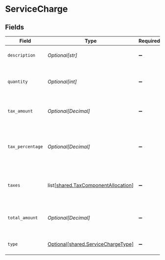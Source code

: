 # ServiceCharge


## Fields

| Field                                                                                    | Type                                                                                     | Required                                                                                 | Description                                                                              | Example                                                                                  |
| ---------------------------------------------------------------------------------------- | ---------------------------------------------------------------------------------------- | ---------------------------------------------------------------------------------------- | ---------------------------------------------------------------------------------------- | ---------------------------------------------------------------------------------------- |
| `description`                                                                            | *Optional[str]*                                                                          | :heavy_minus_sign:                                                                       | Service charges for this order.                                                          | A service charge                                                                         |
| `quantity`                                                                               | *Optional[int]*                                                                          | :heavy_minus_sign:                                                                       | The number of times the charge is charged.                                               | 1                                                                                        |
| `tax_amount`                                                                             | *Optional[Decimal]*                                                                      | :heavy_minus_sign:                                                                       | Amount of the service charge that is tax.                                                | 0                                                                                        |
| `tax_percentage`                                                                         | *Optional[Decimal]*                                                                      | :heavy_minus_sign:                                                                       | Percentage rate (from 0 to 100) of any tax applied to the service charge.                | 0                                                                                        |
| `taxes`                                                                                  | list[[shared.TaxComponentAllocation](undefined/models/shared/taxcomponentallocation.md)] | :heavy_minus_sign:                                                                       | Taxes breakdown as applied to service charges.                                           |                                                                                          |
| `total_amount`                                                                           | *Optional[Decimal]*                                                                      | :heavy_minus_sign:                                                                       | Total service charge, including taxes.                                                   | 0                                                                                        |
| `type`                                                                                   | [Optional[shared.ServiceChargeType]](undefined/models/shared/servicechargetype.md)       | :heavy_minus_sign:                                                                       | The type of the service charge.                                                          | Overpayment                                                                              |